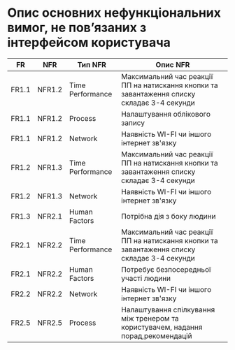 # Опис основних нефункціональних вимог, не пов’язаних з інтерфейсом користувача
| FR    | NFR    | Тип NFR              | Опис NFR                                            |
|-------|--------|----------------------|----------------------------------------------------|
| FR1.1 | NFR1.2 | Time Performance     | Максимальний час реакції ПП на натискання кнопки та завантаження списку складає 3-4 секунди   |
| FR1.1 | NFR1.2 | Process              | Налаштування облікового запису  |
| FR1.1 | NFR1.2 | Network              | Наявність WI-FI чи іншого інтернет зв'язку               |
| FR1.2 | NFR1.3 | Time Performance     | Максимальний час реакції ПП на натискання кнопки та завантаження списку складає 3-4 секунди |
| FR1.2 | NFR1.3 | Network              | Наявність WI-FI чи іншого інтернет зв'язку         |
| FR1.3 | NFR2.1 | Human Factors        |Потрібна дія з боку людини   |
| FR2.1  |NFR2.2  | Time Performance     | Максимальний час реакції ПП на натискання кнопки та завантаження списку складає 3-4 секунди     |
| FR2.1 | NFR2.2 | Human Factors        | Потребує безпосередньої участі людини              |
| FR2.2  |NFR2.2  | Network                |    Наявність WI-FI чи іншого інтернет зв'язку                               |
| FR2.5 | NFR2.5 | Process              | Налаштування спілкування між тренером та користувачем, надання порад,рекомендацій        |

